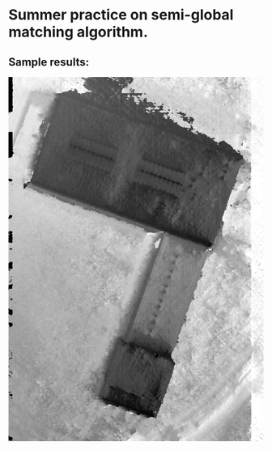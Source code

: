 # Summer practice on semi-global matching algorithm.
## Sample results:
![Aero photo](https://raw.githubusercontent.com/LokoDenis/sgm_project/master/results/aero/base_source%2B%2B_-10_30_5_80.jpg)
